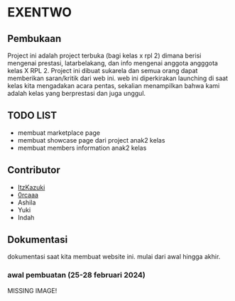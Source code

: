 # EXENTWO
## Pembukaan
Project ini adalah project terbuka (bagi kelas x rpl 2) dimana berisi mengenai prestasi, latarbelakang, dan info mengenai anggota angggota kelas X RPL 2. Project ini dibuat sukarela dan semua orang dapat memberikan saran/kritik dari web ini. web ini diperkirakan launching di saat kelas kita mengadakan acara pentas, sekalian menampilkan bahwa kami adalah kelas yang berprestasi dan juga unggul.
## TODO LIST
- membuat marketplace page
- membuat showcase page dari project anak2 kelas
- membuat members information anak2 kelas
## Contributor
- [ItzKazuki](https://github.com/ItzKazuki)
- [0rcaaa](https://github.com/0rcaaa)
- Ashila
- Yuki
- Indah
## Dokumentasi
dokumentasi saat kita membuat website ini. mulai dari awal hingga akhir.
### awal pembuatan (25-28 februari 2024)
MISSING IMAGE!
